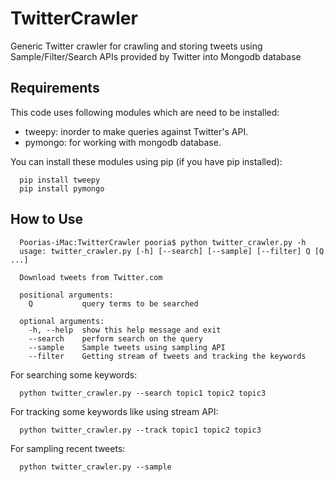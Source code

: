TwitterCrawler
==============

Generic Twitter crawler for crawling and storing tweets using Sample/Filter/Search APIs 
provided by Twitter into Mongodb database


Requirements
------------
This code uses following modules which are need to be installed:
* tweepy: inorder to make queries against Twitter's API.
* pymongo: for working with mongodb database.

You can install these modules using pip (if you have pip installed):

      pip install tweepy
      pip install pymongo

How to Use
----------
      Poorias-iMac:TwitterCrawler pooria$ python twitter_crawler.py -h
      usage: twitter_crawler.py [-h] [--search] [--sample] [--filter] Q [Q ...]
      
      Download tweets from Twitter.com
      
      positional arguments:
        Q           query terms to be searched
      
      optional arguments:
        -h, --help  show this help message and exit
        --search    perform search on the query
        --sample    Sample tweets using sampling API
        --filter    Getting stream of tweets and tracking the keywords
        
        
        
For searching some keywords:

      python twitter_crawler.py --search topic1 topic2 topic3
  
For tracking some keywords like using stream API:

      python twitter_crawler.py --track topic1 topic2 topic3
  
For sampling recent tweets:

      python twitter_crawler.py --sample
